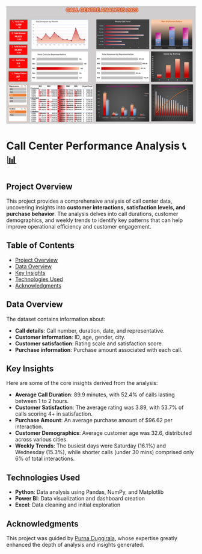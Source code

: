 ![Call Center Analysis Screenshot](https://github.com/gauravv2110/Call-Centre-Analysis-2023/blob/main/Call%20Centre%20Analysis.png)


# Call Center Performance Analysis 📞📊

## Project Overview
This project provides a comprehensive analysis of call center data, uncovering insights into **customer interactions, satisfaction levels, and purchase behavior**. The analysis delves into call durations, customer demographics, and weekly trends to identify key patterns that can help improve operational efficiency and customer engagement.

## Table of Contents
- [Project Overview](#project-overview)
- [Data Overview](#data-overview)
- [Key Insights](#key-insights)
- [Technologies Used](#technologies-used)
- [Acknowledgments](#acknowledgments)

## Data Overview
The dataset contains information about:
- **Call details**: Call number, duration, date, and representative.
- **Customer information**: ID, age, gender, city.
- **Customer satisfaction**: Rating scale and satisfaction score.
- **Purchase information**: Purchase amount associated with each call.

## Key Insights
Here are some of the core insights derived from the analysis:
- **Average Call Duration**: 89.9 minutes, with 52.4% of calls lasting between 1 to 2 hours.
- **Customer Satisfaction**: The average rating was 3.89, with 53.7% of calls scoring 4+ in satisfaction.
- **Purchase Amount**: An average purchase amount of $96.62 per interaction.
- **Customer Demographics**: Average customer age was 32.6, distributed across various cities.
- **Weekly Trends**: The busiest days were Saturday (16.1%) and Wednesday (15.3%), while shorter calls (under 30 mins) comprised only 6% of total interactions.

## Technologies Used
- **Python**: Data analysis using Pandas, NumPy, and Matplotlib
- **Power BI**: Data visualization and dashboard creation
- **Excel**: Data cleaning and initial exploration

## Acknowledgments
This project was guided by [Purna Duggirala](https://www.linkedin.com/in/purnaduggirala/?originalSubdomain=nz), whose expertise greatly enhanced the depth of analysis and insights generated.
